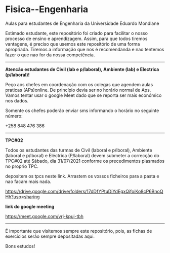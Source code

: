 # Fisica--Engenharia
Aulas para estudantes de Engenharia da Universidade Eduardo Mondlane

Estimado estudante, este repositório foi criado para facilitar o nosso processo de ensino e aprendizagem. Assim, para que todos tiremos vantagens, é preciso que usemos este repositório de uma forma apropriada. Tiremos a informação que nos é recomendanda e nao tentemos fazer o que nao for da nossa competência.

----------------------------------------------------------------------------------------------------------------------------------------------------
**Atencão estudantes de Civil (lab e p/laboral), Ambiente (lab) e Electrica (p/laboral)!**


Peço aos chefes em coordenação com os colegas que agendem aulas praticas (APs)online. De princípio devia ser no horário  normal  de  Aps. Vamos tentar usar o google Meet dado que se reporta ser mais económico nos dados.

Somente os chefes poderão enviar sms informando o horário no seguinte número:

  +258 848 476 386


-----------------------------------------------------------------------------------------------------------------------------------------------------------------------

**TPC#02**

Todos os estudantes das turmas de Civil (laboral e p/lboral), Ambiente (laboral e p/lboral) e Eléctrica (P/laboral) devem submeter a correcção do TPC#02  até Sábado, dia 31/07/2021 conforme os precedimentos plasmados no proprio TPC. 

depositem os tpcs neste link. Arrastem os vossos ficheiros para a pasta e nao facam mais nada.


https://drive.google.com/drive/folders/17dDfYPtuDiYdEgxQjfoiKo8cP6BnoQHh?usp=sharing

**link do google meeting**

 https://meet.google.com/vrj-kpuj-tbh






----------------------------------------------------------------------------------------------------------------------------------------------------------------------------
É importante que visitemos sempre este repositório, pois,  as fichas de exercícios serão sempre depositadas aqui.


Bons estudos!
